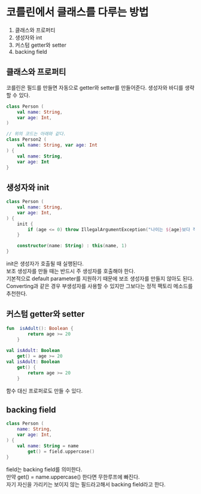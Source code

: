 # 코를린에서 클래스를 다루는 방법
1. 클래스와 프로퍼티
2. 생성자와 int
3. 커스텀 getter와 setter
4. backing field

## 클래스와 프로퍼티
코를린은 필드를 만들면 자동으로 getter와 setter를 만들어준다.
생성자와 바디를 생략할 수 있다.
```kotlin
class Person (
    val name: String,
    var age: Int,
)

// 위의 코드는 아래와 같다.
class Person2 (
    val name: String, var age: Int
) {
    val name: String,
    var age: Int
}
```

## 생성자와 init
```kotlin
class Person (
    val name: String,
    var age: Int,
) {
    init {
        if (age <= 0) throw IllegalArgumentException("나이는 ${age}보다 작을 수 없습니다.")
    }

    constructor(name: String) : this(name, 1)
}
```
init은 생성자가 호출될 때 실행된다.  
보조 생성자를 만들 때는 반드시 주 생성자를 호출해야 한다.  
기본적으로 default parameter를 지원하기 때문에 보조 생성자를 만들지 않아도 된다.  
Converting과 같은 경우 부생성자를 사용할 수 있지만 그보다는 정적 팩토리 메소드를 추천한다.

## 커스텀 getter와 setter
```kotlin
fun  isAdult(): Boolean {
        return age >= 20
    }
    
val isAdult: Boolean
    get() = age >= 20
val isAdult: Boolean
    get() {
        return age >= 20
    } 
```
함수 대신 프로퍼로도 만들 수 있다.

## backing field
```kotlin
class Person (
    name: String,
    var age: Int,
) {
    val name: String = name
        get() = field.uppercase()
}
```
field는 backing field를 의미한다.  
만약 get() = name.uppercase() 한다면 무한루프에 빠진다.  
자기 자신을 가리키는 보이지 않는 필드라고해서 backing field라고 한다.